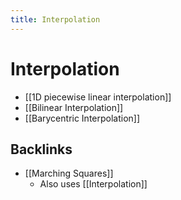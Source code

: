 ```yaml
---
title: Interpolation
---
```


# Interpolation
- [[1D piecewise linear interpolation]]
- [[Bilinear Interpolation]]
- [[Barycentric Interpolation]]




## Backlinks
* [[Marching Squares]]
	* Also uses [[Interpolation]]

